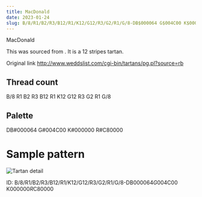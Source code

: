 ```yaml
---
title: MacDonald
date: 2023-01-24
slug: B/8/R1/B2/R3/B12/R1/K12/G12/R3/G2/R1/G/8-DB$000064 G$004C00 K$000000 R$C80000
---
```

MacDonald

This was sourced from <no value>.  It is a 12 stripes tartan.

Original link http://www.weddslist.com/cgi-bin/tartans/pg.pl?source=rb

## Thread count
B/8 R1 B2 R3 B12 R1 K12 G12 R3 G2 R1 G/8

## Palette
DB#000064 G#004C00 K#000000 R#C80000

# Sample pattern

![Tartan detail](tartan.png "B/8 R1 B2 R3 B12 R1 K12 G12 R3 G2 R1 G/8 tartan")

ID: B/8/R1/B2/R3/B12/R1/K12/G12/R3/G2/R1/G/8-DB$000064 G$004C00 K$000000 R$C80000